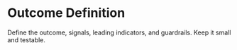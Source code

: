 # Outcome Definition

Define the outcome, signals, leading indicators, and guardrails. Keep it small and testable.
